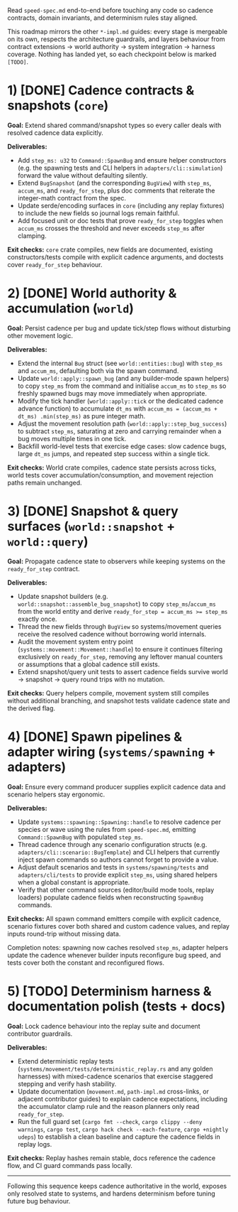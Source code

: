 Read `speed-spec.md` end-to-end before touching any code so cadence contracts,
domain invariants, and determinism rules stay aligned.

This roadmap mirrors the other `*-impl.md` guides: every stage is mergeable on
its own, respects the architecture guardrails, and layers behaviour from
contract extensions → world authority → system integration → harness coverage.
Nothing has landed yet, so each checkpoint below is marked `[TODO]`.

# 1) [DONE] Cadence contracts & snapshots (`core`)

**Goal:** Extend shared command/snapshot types so every caller deals with
resolved cadence data explicitly.

**Deliverables:**

* Add `step_ms: u32` to `Command::SpawnBug` and ensure helper constructors (e.g.
  the spawning tests and CLI helpers in `adapters/cli::simulation`) forward the
  value without defaulting silently.
* Extend `BugSnapshot` (and the corresponding `BugView`) with `step_ms`,
  `accum_ms`, and `ready_for_step`, plus doc comments that reiterate the
  integer-math contract from the spec.
* Update serde/encoding surfaces in `core` (including any replay fixtures) to
  include the new fields so journal logs remain faithful.
* Add focused unit or doc tests that prove `ready_for_step` toggles when
  `accum_ms` crosses the threshold and never exceeds `step_ms` after clamping.

**Exit checks:** `core` crate compiles, new fields are documented, existing
constructors/tests compile with explicit cadence arguments, and doctests cover
`ready_for_step` behaviour.

# 2) [DONE] World authority & accumulation (`world`)

**Goal:** Persist cadence per bug and update tick/step flows without disturbing
other movement logic.

**Deliverables:**

* Extend the internal `Bug` struct (see `world::entities::bug`) with `step_ms`
  and `accum_ms`, defaulting both via the spawn command.
* Update `world::apply::spawn_bug` (and any builder-mode spawn helpers) to copy
  `step_ms` from the command and initialise `accum_ms` to `step_ms` so freshly
  spawned bugs may move immediately when appropriate.
* Modify the tick handler (`world::apply::tick` or the dedicated cadence
  advance function) to accumulate `dt_ms` with `accum_ms = (accum_ms + dt_ms)
  .min(step_ms)` as pure integer math.
* Adjust the movement resolution path (`world::apply::step_bug_success`) to
  subtract `step_ms`, saturating at zero and carrying remainder when a bug moves
  multiple times in one tick.
* Backfill world-level tests that exercise edge cases: slow cadence bugs, large
  `dt_ms` jumps, and repeated step success within a single tick.

**Exit checks:** World crate compiles, cadence state persists across ticks,
world tests cover accumulation/consumption, and movement rejection paths remain
unchanged.

# 3) [DONE] Snapshot & query surfaces (`world::snapshot` + `world::query`)

**Goal:** Propagate cadence state to observers while keeping systems on the
`ready_for_step` contract.

**Deliverables:**

* Update snapshot builders (e.g. `world::snapshot::assemble_bug_snapshot`) to
  copy `step_ms`/`accum_ms` from the world entity and derive
  `ready_for_step = accum_ms >= step_ms` exactly once.
* Thread the new fields through `BugView` so systems/movement queries receive
  the resolved cadence without borrowing world internals.
* Audit the movement system entry point (`systems::movement::Movement::handle`)
  to ensure it continues filtering exclusively on `ready_for_step`, removing any
  leftover manual counters or assumptions that a global cadence still exists.
* Extend snapshot/query unit tests to assert cadence fields survive world →
  snapshot → query round trips with no mutation.

**Exit checks:** Query helpers compile, movement system still compiles without
additional branching, and snapshot tests validate cadence state and the derived
flag.

# 4) [DONE] Spawn pipelines & adapter wiring (`systems/spawning` + adapters)

**Goal:** Ensure every command producer supplies explicit cadence data and
scenario helpers stay ergonomic.

**Deliverables:**

* Update `systems::spawning::Spawning::handle` to resolve cadence per species or
  wave using the rules from `speed-spec.md`, emitting `Command::SpawnBug` with
  populated `step_ms`.
* Thread cadence through any scenario configuration structs (e.g.
  `adapters/cli::scenario::BugTemplate`) and CLI helpers that currently inject
  spawn commands so authors cannot forget to provide a value.
* Adjust default scenarios and tests in `systems/spawning/tests` and
  `adapters/cli/tests` to provide explicit `step_ms`, using shared helpers when
  a global constant is appropriate.
* Verify that other command sources (editor/build mode tools, replay loaders)
  populate cadence fields when reconstructing `SpawnBug` commands.

**Exit checks:** All spawn command emitters compile with explicit cadence,
scenario fixtures cover both shared and custom cadence values, and replay inputs
round-trip without missing data.

Completion notes: spawning now caches resolved `step_ms`, adapter helpers update
the cadence whenever builder inputs reconfigure bug speed, and tests cover both
the constant and reconfigured flows.

# 5) [TODO] Determinism harness & documentation polish (tests + docs)

**Goal:** Lock cadence behaviour into the replay suite and document contributor
guardrails.

**Deliverables:**

* Extend deterministic replay tests (`systems/movement/tests/deterministic_replay.rs`
  and any golden harnesses) with mixed-cadence scenarios that exercise staggered
  stepping and verify hash stability.
* Update documentation (`movement.md`, `path-impl.md` cross-links, or adjacent
  contributor guides) to explain cadence expectations, including the
  accumulator clamp rule and the reason planners only read `ready_for_step`.
* Run the full guard set (`cargo fmt --check`, `cargo clippy --deny warnings`,
  `cargo test`, `cargo hack check --each-feature`, `cargo +nightly udeps`) to
  establish a clean baseline and capture the cadence fields in replay logs.

**Exit checks:** Replay hashes remain stable, docs reference the cadence flow,
and CI guard commands pass locally.

---

Following this sequence keeps cadence authoritative in the world, exposes only
resolved state to systems, and hardens determinism before tuning future bug
behaviour.
